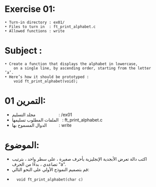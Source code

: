 # Exercise 01:
	• Turn-in directory : ex01/
	• Files to turn in  : ft_print_alphabet.c
	• Allowed functions : write
# Subject :
	• Create a function that displays the alphabet in lowercase,
		on a single line, by ascending order, starting from the letter ’a’.
	• Here’s how it should be prototyped :
		void ft_print_alphabet(void);



# التمرين 01:
*	 مجلد التسليم $~~~~~~~~~~~~~~~~~~$: /ex01
*	 الملفات المطلوب تسليمها $~$ : ft_print_alphabet.c
*	 الدوال المسموح بها $~~~~~~~~$ : write
# الموضوع:
*	اكتب دالة تعرض الأبجدية الإنجليزية بأحرف صغيرة ، على سطر واحد ، بترتيب تصاعدي ،
بدءًا من الحرف "a".
*	 قم بتصميم النموذج الأولي على النحو التالي:
*
		void ft_print_alphabet(char c)
